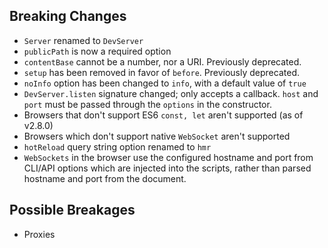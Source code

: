 ## Breaking Changes

- `Server` renamed to `DevServer`
- `publicPath` is now a required option
- `contentBase` cannot be a number, nor a URI. Previously deprecated.
- `setup` has been removed in favor of `before`. Previously deprecated.
- `noInfo` option has been changed to `info`, with a default value of `true`
- `DevServer.listen` signature changed; only accepts a callback. `host` and `port`
must be passed through the `options` in the constructor.
- Browsers that don't support ES6 `const, let` aren't supported (as of v2.8.0)
- Browsers which don't support native `WebSocket` aren't supported
- `hotReload` query string option renamed to `hmr`
- `WebSockets` in the browser use the configured hostname and port from CLI/API
options which are injected into the scripts, rather than parsed hostname and port
from the document.

## Possible Breakages
- Proxies
